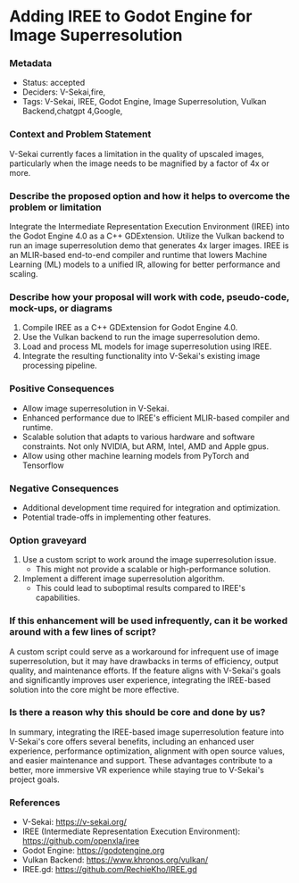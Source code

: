# Adding IREE to Godot Engine for Image Superresolution

### Metadata

- Status: accepted <!-- draft | proposed | rejected | accepted | deprecated | superseded by -->
- Deciders: V-Sekai,fire,
- Tags: V-Sekai, IREE, Godot Engine, Image Superresolution, Vulkan Backend,chatgpt 4,Google,

### Context and Problem Statement

V-Sekai currently faces a limitation in the quality of upscaled images, particularly when the image needs to be magnified by a factor of 4x or more.

### Describe the proposed option and how it helps to overcome the problem or limitation

Integrate the Intermediate Representation Execution Environment (IREE) into the Godot Engine 4.0 as a C++ GDExtension. Utilize the Vulkan backend to run an image superresolution demo that generates 4x larger images. IREE is an MLIR-based end-to-end compiler and runtime that lowers Machine Learning (ML) models to a unified IR, allowing for better performance and scaling.

### Describe how your proposal will work with code, pseudo-code, mock-ups, or diagrams

1. Compile IREE as a C++ GDExtension for Godot Engine 4.0.
2. Use the Vulkan backend to run the image superresolution demo.
3. Load and process ML models for image superresolution using IREE.
4. Integrate the resulting functionality into V-Sekai's existing image processing pipeline.

### Positive Consequences

- Allow image superresolution in V-Sekai.
- Enhanced performance due to IREE's efficient MLIR-based compiler and runtime.
- Scalable solution that adapts to various hardware and software constraints. Not only NVIDIA, but ARM, Intel, AMD and Apple gpus.
- Allow using other machine learning models from PyTorch and Tensorflow

### Negative Consequences

- Additional development time required for integration and optimization.
- Potential trade-offs in implementing other features.

### Option graveyard

1. Use a custom script to work around the image superresolution issue.
   - This might not provide a scalable or high-performance solution.
2. Implement a different image superresolution algorithm.
   - This could lead to suboptimal results compared to IREE's capabilities.

### If this enhancement will be used infrequently, can it be worked around with a few lines of script?

A custom script could serve as a workaround for infrequent use of image superresolution, but it may have drawbacks in terms of efficiency, output quality, and maintenance efforts. If the feature aligns with V-Sekai's goals and significantly improves user experience, integrating the IREE-based solution into the core might be more effective.

### Is there a reason why this should be core and done by us?

In summary, integrating the IREE-based image superresolution feature into V-Sekai's core offers several benefits, including an enhanced user experience, performance optimization, alignment with open source values, and easier maintenance and support. These advantages contribute to a better, more immersive VR experience while staying true to V-Sekai's project goals.

### References

- V-Sekai: https://v-sekai.org/
- IREE (Intermediate Representation Execution Environment): https://github.com/openxla/iree
- Godot Engine: https://godotengine.org
- Vulkan Backend: https://www.khronos.org/vulkan/
- IREE.gd: https://github.com/RechieKho/IREE.gd
